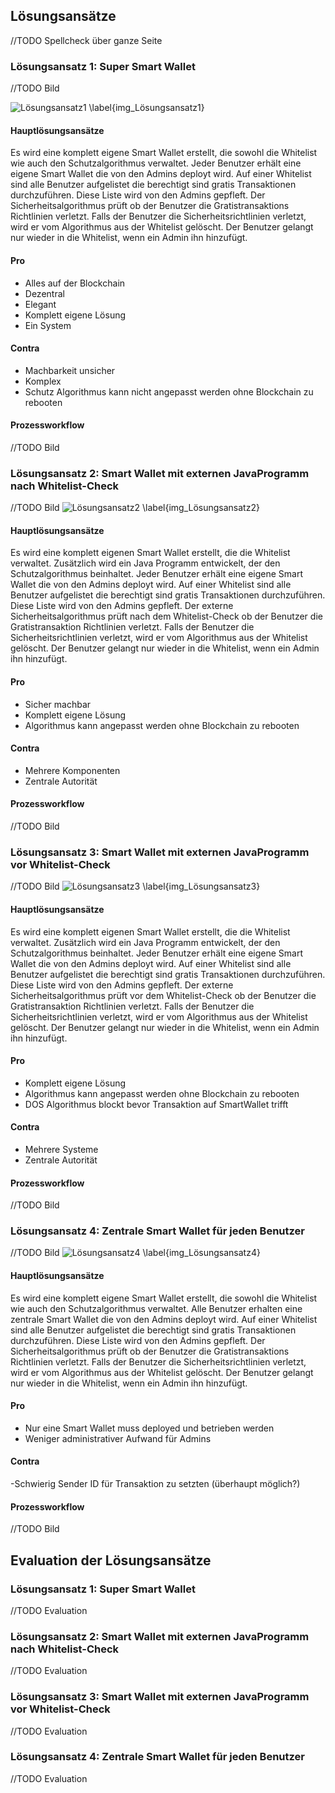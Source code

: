 ## Lösungsansätze 

//TODO Spellcheck über ganze Seite

### Lösungsansatz 1: Super Smart Wallet

//TODO Bild

![Lösungsansatz1 \label{img_Lösungsansatz1}](images/Lösungsansatz1.png "Lösungsansatz1") 

#### Hauptlösungsansätze

Es wird eine komplett eigene Smart Wallet erstellt, die sowohl die Whitelist wie auch den Schutzalgorithmus verwaltet.
Jeder Benutzer erhält eine eigene Smart Wallet die von den Admins deployt wird.
Auf einer Whitelist sind alle Benutzer aufgelistet die berechtigt sind gratis Transaktionen durchzuführen. Diese Liste wird von den Admins gepfleft. Der Sicherheitsalgorithmus prüft ob der Benutzer die Gratistransaktions Richtlinien verletzt. Falls der Benutzer die Sicherheitsrichtlinien verletzt, wird er vom Algorithmus aus der Whitelist gelöscht. Der Benutzer gelangt nur wieder in die Whitelist, wenn ein Admin ihn hinzufügt.

#### Pro

- Alles auf der Blockchain
- Dezentral
- Elegant
- Komplett eigene Lösung
- Ein System

#### Contra

- Machbarkeit unsicher
- Komplex
- Schutz Algorithmus kann nicht angepasst werden ohne Blockchain zu rebooten


#### Prozessworkflow

//TODO Bild


### Lösungsansatz 2: Smart Wallet mit externen JavaProgramm nach Whitelist-Check

//TODO Bild
![Lösungsansatz2 \label{img_Lösungsansatz2}](images/Lösungsansatz2.png "Lösungsansatz2") 


#### Hauptlösungsansätze

Es wird eine komplett eigenen Smart Wallet erstellt, die die Whitelist verwaltet. Zusätzlich wird ein Java Programm entwickelt, der den Schutzalgorithmus beinhaltet. 
Jeder Benutzer erhält eine eigene Smart Wallet die von den Admins deployt wird.
Auf einer Whitelist sind alle Benutzer aufgelistet die berechtigt sind gratis Transaktionen durchzuführen. Diese Liste wird von den Admins gepfleft.
Der externe Sicherheitsalgorithmus prüft nach dem Whitelist-Check ob der Benutzer die Gratistransaktion Richtlinien verletzt. Falls der Benutzer die Sicherheitsrichtlinien verletzt, wird er vom Algorithmus aus der Whitelist gelöscht. Der Benutzer gelangt nur wieder in die Whitelist, wenn ein Admin ihn hinzufügt.

#### Pro

- Sicher machbar
- Komplett eigene Lösung
- Algorithmus kann angepasst werden ohne Blockchain zu rebooten

#### Contra

- Mehrere Komponenten
- Zentrale Autorität

#### Prozessworkflow

//TODO Bild

### Lösungsansatz 3: Smart Wallet mit externen JavaProgramm vor Whitelist-Check

//TODO Bild
![Lösungsansatz3 \label{img_Lösungsansatz3}](images/Lösungsansatz3_V2.png "Lösungsansatz3") 

#### Hauptlösungsansätze

Es wird eine komplett eigenen Smart Wallet erstellt, die die Whitelist verwaltet. Zusätzlich wird ein Java Programm entwickelt, der den Schutzalgorithmus beinhaltet. 
Jeder Benutzer erhält eine eigene Smart Wallet die von den Admins deployt wird.
Auf einer Whitelist sind alle Benutzer aufgelistet die berechtigt sind gratis Transaktionen durchzuführen. Diese Liste wird von den Admins gepfleft.
Der externe Sicherheitsalgorithmus prüft vor dem Whitelist-Check ob der Benutzer die Gratistransaktion Richtlinien verletzt. Falls der Benutzer die Sicherheitsrichtlinien verletzt, wird er vom Algorithmus aus der Whitelist gelöscht. Der Benutzer gelangt nur wieder in die Whitelist, wenn ein Admin ihn hinzufügt.

#### Pro

- Komplett eigene Lösung
- Algorithmus kann angepasst werden ohne Blockchain zu rebooten
- DOS Algorithmus blockt bevor Transaktion auf SmartWallet trifft

#### Contra

- Mehrere Systeme
- Zentrale Autorität

#### Prozessworkflow

//TODO Bild

### Lösungsansatz 4: Zentrale Smart Wallet für jeden Benutzer

//TODO Bild
![Lösungsansatz4 \label{img_Lösungsansatz4}](images/Lösungsansatz4.png "Lösungsansatz4") 

#### Hauptlösungsansätze

Es wird eine komplett eigene Smart Wallet erstellt, die sowohl die Whitelist wie auch den Schutzalgorithmus verwaltet.
Alle Benutzer erhalten eine zentrale Smart Wallet die von den Admins deployt wird.
Auf einer Whitelist sind alle Benutzer aufgelistet die berechtigt sind gratis Transaktionen durchzuführen. Diese Liste wird von den Admins gepfleft. Der Sicherheitsalgorithmus prüft ob der Benutzer die Gratistransaktions Richtlinien verletzt. Falls der Benutzer die Sicherheitsrichtlinien verletzt, wird er vom Algorithmus aus der Whitelist gelöscht. Der Benutzer gelangt nur wieder in die Whitelist, wenn ein Admin ihn hinzufügt.

#### Pro

- Nur eine Smart Wallet muss deployed und betrieben werden 
- Weniger administrativer Aufwand für Admins

#### Contra

-Schwierig Sender ID für Transaktion zu setzten (überhaupt möglich?)

#### Prozessworkflow

//TODO Bild



## Evaluation der Lösungsansätze

### Lösungsansatz 1: Super Smart Wallet

//TODO Evaluation

### Lösungsansatz 2: Smart Wallet mit externen JavaProgramm nach Whitelist-Check

//TODO Evaluation

### Lösungsansatz 3: Smart Wallet mit externen JavaProgramm vor Whitelist-Check

//TODO Evaluation

### Lösungsansatz 4: Zentrale Smart Wallet für jeden Benutzer

//TODO Evaluation


